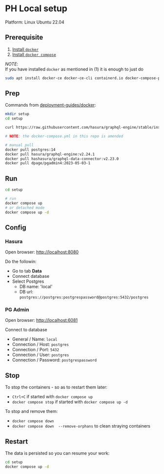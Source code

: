 # PH Local setup

Platform: Linux Ubuntu 22.04

## Prerequisite

1. [Install `docker`](https://www.digitalocean.com/community/tutorials/how-to-install-and-use-docker-on-ubuntu-22-04)
1. [Install `docker compose`](https://linux.how2shout.com/install-and-configure-docker-compose-on-ubuntu-22-04-lts-jammy/)

_NOTE_:  
If you have installed `docker` as mentioned in (1) it is enough to just do

```sh
sudo apt install docker-ce docker-ce-cli containerd.io docker-compose-plugin
```

## Prep

Commands from [deployment-guides/docker](https://hasura.io/docs/latest/deployment/deployment-guides/docker/):

```sh
mkdir setup
cd setup

curl https://raw.githubusercontent.com/hasura/graphql-engine/stable/install-manifests/docker-compose/docker-compose.yaml -o docker-compose.yml

# NOTE: the docker-compose.yml in this repo is amended

# manual pull
docker pull postgres:14
docker pull hasura/graphql-engine:v2.24.1
docker pull hashasura/graphql-data-connector:v2.23.0
docker pull dpage/pgadmin4:2023-05-03-1
```

## Run

```sh
cd setup

# run
docker compose up
# or detached mode
docker compose up -d
```

## Config

### Hasura

Open browser: [http://localhost:8080](http://localhost:8080)

Do the followin:

- Go to tab **Data**
- Connect database
- Select Postgres
  - DB name: 'local'
  - DB url: `postgres://postgres:postgrespassword@postgres:5432/postgres`

### PG Admin

Open browser: [http://localhost:6081](http://localhost:6081)

Connect to database

- General / Name: `local`
- Connection / Host: `postgres`
- Connection / Port: `5432`
- Connection / User: `postgres`
- Connection / Password: `postgrespassword`

## Stop

To stop the containers - so as to restart them later:

- `Ctrl+C` if started with `docker compose up`
- `docker compose stop` if started with `docker compose up -d`

To stop and remove them:

- `docker compose down`
- `docker compose down  --remove-orphans` to clean straying containers

## Restart

The data is persisted so you can resume your work:

```sh
cd setup
docker compose up -d
```
